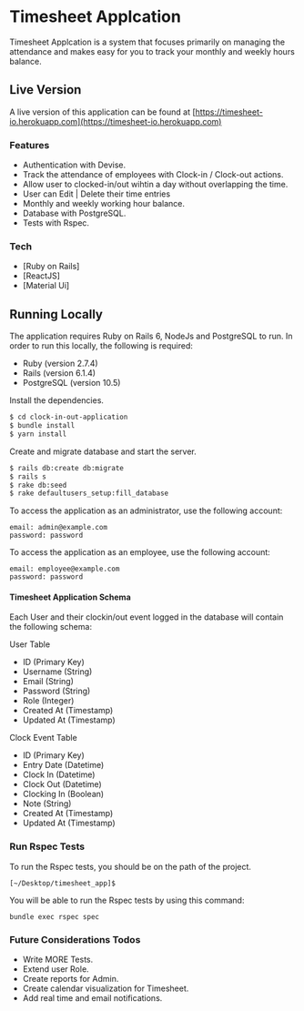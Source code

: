 # Timesheet Applcation

Timesheet Applcation is a system that focuses primarily on managing the attendance and makes easy for you to track your monthly and weekly hours balance.

## Live Version

A live version of this application can be found at
[https://timesheet-io.herokuapp.com](https://timesheet-io.herokuapp.com)

### Features

- Authentication with Devise.
- Track the attendance of employees with Clock-in / Clock-out actions.
- Allow user to clocked-in/out wihtin a day without overlapping the time. 
- User can Edit | Delete their time entries
- Monthly and weekly working hour balance. 
- Database with PostgreSQL.
- Tests with Rspec.

### Tech

* [Ruby on Rails] 
* [ReactJS]
* [Material Ui]

## Running Locally

The application requires Ruby on Rails 6, NodeJs and PostgreSQL to run.
In order to run this locally, the following is required:

+ Ruby (version 2.7.4)
+ Rails (version 6.1.4)
+ PostgreSQL (version 10.5)

Install the dependencies.

```sh
$ cd clock-in-out-application
$ bundle install
$ yarn install
```

Create and migrate database and start the server.

```sh
$ rails db:create db:migrate
$ rails s
$ rake db:seed
$ rake defaultusers_setup:fill_database
```

To access the application as an administrator, use the following account:
    
    email: admin@example.com
    password: password
    
To access the application as an employee, use the following account:
    
    email: employee@example.com
    password: password

#### Timesheet Application Schema
Each User and their clockin/out event logged in the database will contain the following schema:

User Table
+ ID (Primary Key)
+ Username (String)
+ Email (String)
+ Password (String)
+ Role (Integer)
+ Created At (Timestamp)
+ Updated At (Timestamp)

Clock Event Table
+ ID (Primary Key)
+ Entry Date (Datetime)
+ Clock In (Datetime)
+ Clock Out (Datetime)
+ Clocking In (Boolean)
+ Note (String)
+ Created At (Timestamp)
+ Updated At (Timestamp)

### Run Rspec Tests
 
To run the Rspec tests, you should be on the path of the project.

    [~/Desktop/timesheet_app]$     
     
You will be able to run the Rspec tests by using this command:
      
    bundle exec rspec spec      

### Future Considerations Todos

 - Write MORE Tests.
 - Extend user Role.
 - Create reports for Admin.
 - Create calendar visualization for Timesheet.
 - Add real time and email notifications.
